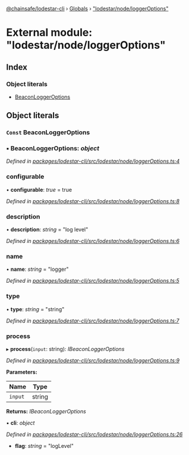 [@chainsafe/lodestar-cli](../README.md) › [Globals](../globals.md) › ["lodestar/node/loggerOptions"](_lodestar_node_loggeroptions_.md)

# External module: "lodestar/node/loggerOptions"

## Index

### Object literals

* [BeaconLoggerOptions](_lodestar_node_loggeroptions_.md#const-beaconloggeroptions)

## Object literals

### `Const` BeaconLoggerOptions

### ▪ **BeaconLoggerOptions**: *object*

*Defined in [packages/lodestar-cli/src/lodestar/node/loggerOptions.ts:4](https://github.com/ChainSafe/lodestar/blob/0cfbab631/packages/lodestar-cli/src/lodestar/node/loggerOptions.ts#L4)*

###  configurable

• **configurable**: *true* = true

*Defined in [packages/lodestar-cli/src/lodestar/node/loggerOptions.ts:8](https://github.com/ChainSafe/lodestar/blob/0cfbab631/packages/lodestar-cli/src/lodestar/node/loggerOptions.ts#L8)*

###  description

• **description**: *string* = "log level"

*Defined in [packages/lodestar-cli/src/lodestar/node/loggerOptions.ts:6](https://github.com/ChainSafe/lodestar/blob/0cfbab631/packages/lodestar-cli/src/lodestar/node/loggerOptions.ts#L6)*

###  name

• **name**: *string* = "logger"

*Defined in [packages/lodestar-cli/src/lodestar/node/loggerOptions.ts:5](https://github.com/ChainSafe/lodestar/blob/0cfbab631/packages/lodestar-cli/src/lodestar/node/loggerOptions.ts#L5)*

###  type

• **type**: *string* = "string"

*Defined in [packages/lodestar-cli/src/lodestar/node/loggerOptions.ts:7](https://github.com/ChainSafe/lodestar/blob/0cfbab631/packages/lodestar-cli/src/lodestar/node/loggerOptions.ts#L7)*

###  process

▸ **process**(`input`: string): *IBeaconLoggerOptions*

*Defined in [packages/lodestar-cli/src/lodestar/node/loggerOptions.ts:9](https://github.com/ChainSafe/lodestar/blob/0cfbab631/packages/lodestar-cli/src/lodestar/node/loggerOptions.ts#L9)*

**Parameters:**

Name | Type |
------ | ------ |
`input` | string |

**Returns:** *IBeaconLoggerOptions*

▪ **cli**: *object*

*Defined in [packages/lodestar-cli/src/lodestar/node/loggerOptions.ts:26](https://github.com/ChainSafe/lodestar/blob/0cfbab631/packages/lodestar-cli/src/lodestar/node/loggerOptions.ts#L26)*

* **flag**: *string* = "logLevel"
